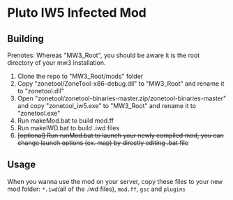 # Pluto IW5 Infected Mod

## Building
Prenotes: Whereas "MW3_Root", you should be aware it is the root directory of your mw3 installation. <br>

1. Clone the repo to "MW3_Root/mods" folder <br>
2. Copy "zonetool/ZoneTool-x86-debug.dll" to "MW3_Root" and rename it to "zonetool.dll" <br>
3. Open "zonetool/zonetool-binaries-master.zip/zonetool-binaries-master" and copy "zonetool_iw5.exe" to "MW3_Root" and rename it to "zonetool.exe" <br>
4. Run makeMod.bat to build mod.ff <br>
5. Run makeIWD.bat to build .iwd files <br>
6. ~~[optional] Run runMod.bat to launch your newly compiled mod, you can change launch options (ex. map) by directly editing .bat file~~ <br>

## Usage

When you wanna use the mod on your server, copy these files to your new mod folder: `*.iwd`(all of the .iwd files), `mod.ff`, `gsc` and `plugins` <br>